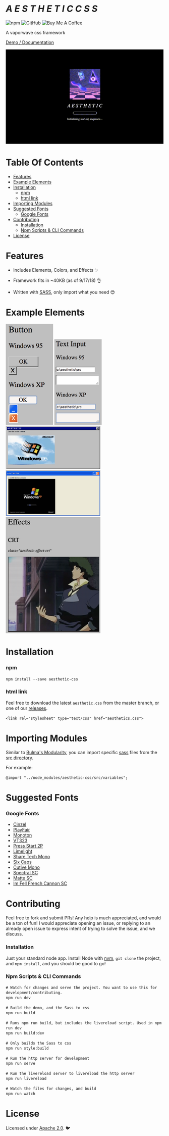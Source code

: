 # *A E S T H E T I C   C S S*

<!--- Badges -->

![npm](https://img.shields.io/npm/dt/aesthetic-css.svg)
![GitHub](https://img.shields.io/github/license/torch2424/aesthetic-css.svg)
[![Buy Me A Coffee](https://www.buymeacoffee.com/assets/img/custom_images/orange_img.png)](https://www.buymeacoffee.com/torch2424)

A vaporwave css framework

[Demo / Documentation](https://torch2424.github.io/aesthetic-css/)

![Aesthetic CSS Load Intro](./readme/aestheticLoop.gif)

# Table Of Contents

* [Features](#features)
* [Example Elements](#example-elements)
* [Installation](#installation)
  * [npm](#npm)
  * [html link](#html-link)
* [Importing Modules](#importing-modules)
* [Suggested Fonts](#suggested-fonts)
  * [Google Fonts](#google-fonts)
* [Contributing](#contributing)
  * [Installation](#installation-1)
  * [Npm Scripts &amp; CLI Commands](#npm-scripts--cli-commands)
* [License](#license)

# Features

* Includes Elements, Colors, and Effects ✨

* Framework fits in ~40KB (as of 9/17/18) 👌

* Written with [SASS](https://sass-lang.com/), only import what you need 😍

# Example Elements

<img src="./readme/buttonExample.png" alt="Button Element Example]" width="150px"/> <img src="./readme/textInputExample.png" alt="Text Input Example" width="150px"/> <img src="./readme/windows95Example.png" alt="Windows 95 Modal Example" width="300px"/> <img src="./readme/windowsXpExample.png" alt="Windows XP Modal Example" width="300px"/> <img src="./readme/crtExample.png" alt="C R T Example" width="300px"/>

# Installation

### npm

`npm install --save aesthetic-css`

### html link

Feel free to download the latest `aesthetic.css` from the master branch, or one of our [releases](https://github.com/torch2424/aesthetic-css/releases).

`<link rel="stylesheet" type="text/css" href="aesthetics.css">`

# Importing Modules

Similar to [Bulma's Modularity](https://bulma.io/documentation/overview/modular/), you can import specific [sass](https://sass-lang.com/) files from the [src directory](./src).

For example:

`@import "../node_modules/aesthetic-css/src/variables";`

# Suggested Fonts

### Google Fonts

* [Cinzel](https://fonts.google.com/specimen/Cinzel)
* [PlayFair](https://fonts.google.com/specimen/Playfair+Display+SC)
* [Monoton](https://fonts.google.com/specimen/Monoton)
* [VT323](https://fonts.google.com/specimen/VT323)
* [Press Start 2P](https://fonts.google.com/specimen/Press+Start+2P)
* [Limelight](https://fonts.google.com/specimen/Limelight)
* [Share Tech Mono](https://fonts.google.com/specimen/Share+Tech+Mono)
* [Six Caps](https://fonts.google.com/specimen/Six+Caps)
* [Cutive Mono](https://fonts.google.com/specimen/Cutive+Mono)
* [Spectral SC](https://fonts.google.com/specimen/Spectral+SC)
* [Matte SC](https://fonts.google.com/specimen/Mate+SC)
* [Im Fell French Cannon SC]( https://fonts.google.com/specimen/IM+Fell+French+Canon+SC)

# Contributing

Feel free to fork and submit PRs! Any help is much appreciated, and would be a ton of fun! I would appreciate opening an issue, or replying to an already open issue to express intent of trying to solve the issue, and we discuss.

### Installation

Just your standard node app. Install Node with [nvm](https://github.com/creationix/nvm), `git clone` the project, and `npm install`, and you should be good to go!

### Npm Scripts & CLI Commands

```
# Watch for changes and serve the project. You want to use this for development/contributing.
npm run dev

# Build the demo, and the Sass to css
npm run build

# Runs npm run build, but includes the livereload script. Used in npm run dev
npm run build:dev

# Only builds the Sass to css
npm run style:build

# Run the http server for development
npm run serve

# Run the livereload server to livereload the http server
npm run livereload

# Watch the files for changes, and build
npm run watch
```

# License

Licensed under [Apache 2.0](https://choosealicense.com/licenses/apache-2.0/). 🐦
